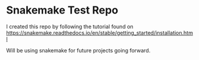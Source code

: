 # Snakemake Test Repo

I created this repo by following the tutorial found on https://snakemake.readthedocs.io/en/stable/getting_started/installation.html

Will be using snakemake for future projects going forward. 
